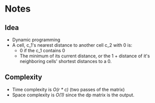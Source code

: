 # Notes

## Idea
* Dynamic programming
* A cell, c_1's nearest distance to another cell c_2 with 0 is:
  * 0 if the c_1 contains 0
  * The minimum of its current distance, or the 1 + distance of it's neighboring cells' shortest distances to a 0.

## Complexity
* Time complexity is *O(r * c)* (two passes of the matrix)
* Space complexity is *O(1)* since the dp matrix is the output.
